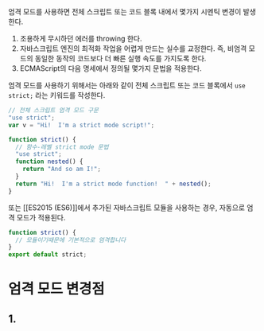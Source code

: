 엄격 모드를 사용하면 전체 스크립트 또는 코드 블록 내에서 몇가지 시멘틱 변경이 발생한다.

1. 조용하게 무시하던 에러를 throwing 한다.
2. 자바스크립트 엔진의 최적화 작업을 어렵게 만드는 실수를 교정한다. 즉, 비엄격 모드의 동일한 동작의 코드보다 더 빠른 실행 속도를 가지도록 한다.
3. ECMAScript의 다음 명세에서 정의될 몇가지 문법을 적용한다.

엄격 모드를 사용하기 위해서는 아래와 같이 전체 스크립트 또는 코드 블록에서 `use strict;` 라는 키워드를 작성한다.

```javascript
// 전체 스크립트 엄격 모드 구문
"use strict";
var v = "Hi!  I'm a strict mode script!";

function strict() {
  // 함수-레벨 strict mode 문법
  "use strict";
  function nested() {
    return "And so am I!";
  }
  return "Hi!  I'm a strict mode function!  " + nested();
}
```

또는 [[ES2015 (ES6)]]에서 추가된 자바스크립트 모듈을 사용하는 경우, 자동으로 엄격 모드가 적용된다.

```javascript
function strict() {
  // 모듈이기때문에 기본적으로 엄격합니다
}
export default strict;
```

# 엄격 모드 변경점

## 1. 